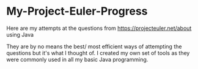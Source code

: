 # My-Project-Euler-Progress
Here are my attempts at the questions from https://projecteuler.net/about using Java

They are by no means the best/ most efficient ways of attempting the questions but it's what I thought of. I created my own set of tools as they were commonly used in all my basic Java programming.
